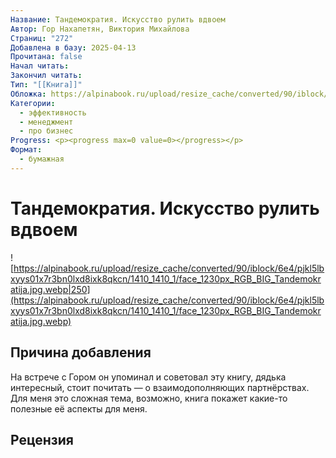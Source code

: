 ```yaml
---
Название: Тандемократия. Искусство рулить вдвоем
Автор: Гор Нахапетян, Виктория Михайлова
Страниц: "272"
Добавлена в базу: 2025-04-13
Прочитана: false
Начал читать: 
Закончил читать: 
Тип: "[[Книга]]"
Обложка: https://alpinabook.ru/upload/resize_cache/converted/90/iblock/6e4/pjkl5lbxyys01x7r3bn0lxd8ixk8qkcn/1410_1410_1/face_1230px_RGB_BIG_Tandemokratija.jpg.webp
Категории:
  - эффективность
  - менеджмент
  - про бизнес
Progress: <p><progress max=0 value=0></progress></p>
Формат:
  - бумажная
---
```

# Тандемократия. Искусство рулить вдвоем

![https://alpinabook.ru/upload/resize_cache/converted/90/iblock/6e4/pjkl5lbxyys01x7r3bn0lxd8ixk8qkcn/1410_1410_1/face_1230px_RGB_BIG_Tandemokratija.jpg.webp|250](https://alpinabook.ru/upload/resize_cache/converted/90/iblock/6e4/pjkl5lbxyys01x7r3bn0lxd8ixk8qkcn/1410_1410_1/face_1230px_RGB_BIG_Tandemokratija.jpg.webp)

## Причина добавления

На встрече с Гором он упоминал и советовал эту книгу, дядька интересный, стоит почитать — о взаимодополняющих партнёрствах. Для меня это сложная тема, возможно, книга покажет какие-то полезные её аспекты для меня.

## Рецензия